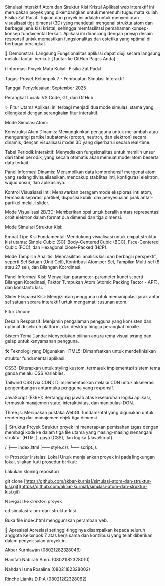 Simulasi Interaktif Atom dan Struktur Kisi Kristal
Aplikasi web interaktif ini merupakan proyek yang dikembangkan untuk memenuhi tugas mata kuliah Fisika Zat Padat. Tujuan dari proyek ini adalah untuk menyediakan visualisasi tiga dimensi (3D) yang mendetail mengenai struktur atom dan berbagai jenis kisi kristal, sehingga memfasilitasi pemahaman konsep-konsep fundamental terkait. Aplikasi ini dirancang dengan prinsip desain responsif untuk memastikan fungsionalitas dan estetika yang optimal di berbagai perangkat.

🚀 Demonstrasi Langsung
Fungsionalitas aplikasi dapat diuji secara langsung melalui tautan berikut: [Tautan ke GitHub Pages Anda]

ℹ️ Informasi Proyek
Mata Kuliah: Fisika Zat Padat

Tugas: Proyek Kelompok 7 - Pembuatan Simulasi Interaktif

Tanggal Penyelesaian: September 2025

Perangkat Lunak: VS Code, Git, dan GitHub

✨ Fitur Utama
Aplikasi ini terbagi menjadi dua mode simulasi utama yang dilengkapi dengan serangkaian fitur interaktif.

Mode Simulasi Atom:

Konstruksi Atom Dinamis: Memungkinkan pengguna untuk menambah atau mengurangi partikel subatomik (proton, neutron, dan elektron) secara dinamis, dengan visualisasi model 3D yang diperbarui secara real-time.

Tabel Periodik Interaktif: Menyediakan fungsionalitas untuk memilih unsur dari tabel periodik, yang secara otomatis akan memuat model atom beserta data terkait.

Panel Informasi Dinamis: Menampilkan data komprehensif mengenai atom yang sedang divisualisasikan, mencakup stabilitas inti, konfigurasi elektron, wujud unsur, dan aplikasinya.

Kontrol Visualisasi Inti: Menawarkan beragam mode eksplorasi inti atom, termasuk separasi partikel, disposisi kubik, dan penyesuaian jarak antar-partikel melalui slider.

Mode Visualisasi 2D/3D: Memberikan opsi untuk beralih antara representasi orbit elektron dalam format dua dimensi dan tiga dimensi.

Mode Simulasi Struktur Kisi:

Empat Tipe Kisi Fundamental: Mendukung visualisasi untuk empat struktur kisi utama: Simple Cubic (SC), Body-Centered Cubic (BCC), Face-Centered Cubic (FCC), dan Hexagonal Close-Packed (HCP).

Mode Tampilan Analitis: Memfasilitasi analisis kisi dari berbagai perspektif, seperti Sel Satuan (Unit Cell), Kontribusi Atom per Sel, Tampilan Multi-sel (8 atau 27 sel), dan Bilangan Koordinasi.

Panel Informasi Kisi: Menyajikan parameter-parameter kunci seperti Bilangan Koordinasi, Faktor Tumpukan Atom (Atomic Packing Factor - APF), dan konstanta kisi.

Slider Ekspansi Kisi: Mengizinkan pengguna untuk memanipulasi jarak antar sel satuan secara interaktif untuk mengamati susunan atom.

Fitur Umum:

Desain Responsif: Menjamin pengalaman pengguna yang konsisten dan optimal di seluruh platform, dari desktop hingga perangkat mobile.

Sistem Tema Ganda: Menyediakan pilihan antara tema visual terang dan gelap untuk kenyamanan pengguna.

🛠️ Teknologi yang Digunakan
HTML5: Dimanfaatkan untuk mendefinisikan struktur fundamental aplikasi.

CSS3: Diterapkan untuk styling kustom, termasuk implementasi sistem tema ganda melalui CSS Variables.

Tailwind CSS (via CDN): Diimplementasikan melalui CDN untuk akselerasi pengembangan antarmuka pengguna yang responsif.

JavaScript (ES6+): Bertanggung jawab atas keseluruhan logika aplikasi, termasuk manajemen state, interaktivitas, dan manipulasi DOM.

Three.js: Merupakan pustaka WebGL fundamental yang digunakan untuk rendering dan manajemen objek tiga dimensi.

📂 Struktur Proyek
Struktur proyek ini menerapkan pemisahan tugas dengan membagi kode ke dalam tiga file utama yang masing-masing menangani struktur (HTML), gaya (CSS), dan logika (JavaScript).

/
├── index.html
├── style.css
└── script.js

⚙️ Prosedur Instalasi Lokal
Untuk menjalankan proyek ini pada lingkungan lokal, silakan ikuti prosedur berikut:

Lakukan kloning repositori

git clone [https://github.com/akbar-kurnia1/simulasi-atom-dan-struktur-kisi.git](https://github.com/akbar-kurnia1/simulasi-atom-dan-struktur-kisi.git)

Navigasi ke direktori proyek

cd simulasi-atom-dan-struktur-kisi

Buka file index.html menggunakan peramban web.

🙏 Apresiasi
Apresiasi setinggi-tingginya disampaikan kepada seluruh anggota Kelompok 7 atas kerja sama dan kontribusi yang telah diberikan dalam penyelesaian proyek ini.

Akbar Kurniawan (08021282328046)

Hanifati Nabillah Amru (08021182328010)

Nahdah Isma Rosalina (08021182328002)

Rinche Lianita D.P.A (08021282328062)
